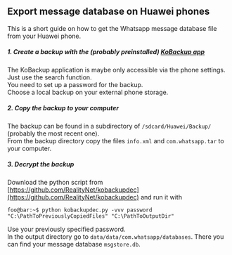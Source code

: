 ## Export message database on Huawei phones
This is a short guide on how to get the Whatsapp message database file from your Huawei phone.
##### 1. Create a backup with the (probably preinstalled) [KoBackup app](https://play.google.com/store/apps/details?id=com.huawei.KoBackup)
The KoBackup application is maybe only accessible via the phone settings. Just use the search function.  
You need to set up a password for the backup.  
Choose a local backup on your external phone storage.
##### 2. Copy the backup to your computer
The backup can be found in a subdirectory of ```/sdcard/Huawei/Backup/``` (probably the most recent one).  
From the backup directory copy the files ```info.xml``` and ```com.whatsapp.tar``` to your computer.
##### 3. Decrypt the backup
Download the python script from [https://github.com/RealityNet/kobackupdec](https://github.com/RealityNet/kobackupdec) and run it with
```console
foo@bar:~$ python kobackupdec.py -vvv password "C:\PathToPreviouslyCopiedFiles" "C:\PathToOutputDir"
```
Use your previously specified password.  
In the output directory go to ```data/data/com.whatsapp/databases```. There you can find your message database ```msgstore.db```.
